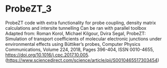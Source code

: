 # ProbeZT_3
ProbeZT code with extra functionality for probe coupling, density matrix calculations and intersite tunnelling
Can be ran with parallel toolbox
Adapted from:
Roman Korol, Michael Kilgour, Dvira Segal,
ProbeZT: Simulation of transport coefficients of molecular electronic junctions under environmental effects using Büttiker’s probes,
Computer Physics Communications,
Volume 224,
2018,
Pages 396-404,
ISSN 0010-4655,
https://doi.org/10.1016/j.cpc.2017.10.005.
(https://www.sciencedirect.com/science/article/pii/S0010465517303454)
